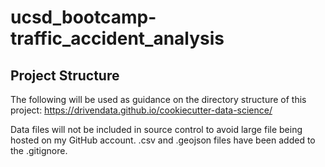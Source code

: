 # ucsd_bootcamp-traffic_accident_analysis

## Project Structure

The following will be used as guidance on the directory structure of this project: https://drivendata.github.io/cookiecutter-data-science/

Data files will not be included in source control to avoid large file being hosted on my GitHub account. .csv and .geojson files have been added to the .gitignore.
